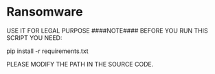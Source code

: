 # Ransomware

USE IT FOR LEGAL PURPOSE
####NOTE####
BEFORE YOU RUN THIS SCRIPT YOU NEED:

pip install -r requirements.txt

PLEASE MODIFY THE PATH IN THE SOURCE CODE.
